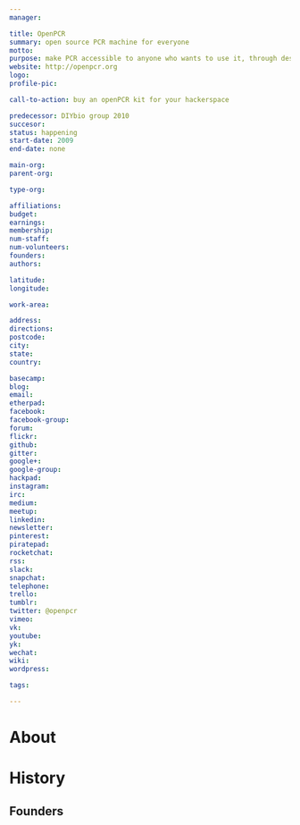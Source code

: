 ```yaml
---
manager:

title: OpenPCR
summary: open source PCR machine for everyone
motto: 
purpose: make PCR accessible to anyone who wants to use it, through design, engineering, and sale of kits and devices
website: http://openpcr.org
logo:
profile-pic:

call-to-action: buy an openPCR kit for your hackerspace

predecessor: DIYbio group 2010
succesor:
status: happening
start-date: 2009
end-date: none

main-org:
parent-org:

type-org:

affiliations:
budget:
earnings:
membership:
num-staff:
num-volunteers:
founders:
authors:

latitude:
longitude:

work-area:

address:
directions:
postcode:
city:
state:
country:

basecamp:
blog:
email:
etherpad:
facebook:
facebook-group:
forum:
flickr:
github:
gitter:
google+:
google-group:
hackpad:
instagram:
irc:
medium:
meetup:
linkedin:
newsletter:
pinterest:
piratepad:
rocketchat:
rss:
slack:
snapchat:
telephone:
trello:
tumblr:
twitter: @openpcr
vimeo:
vk:
youtube:
yk:
wechat:
wiki:
wordpress:

tags:

---
```


# About

# History

## Founders
